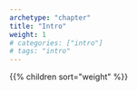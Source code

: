 ```yaml
---
archetype: "chapter"
title: "Intro"
weight: 1
# categories: ["intro"]
# tags: "intro"
---
```


{{% children sort="weight" %}}
